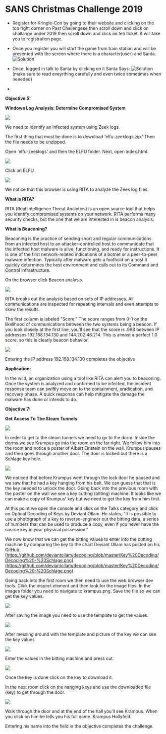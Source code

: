 # SANS Christmas Challenge 2019
- Register for Kringle-Con by going to their website and clicking on the top right corner on Past Challengese then scroll down
  and click on challange under 2019 then scroll down and click on teh ticket. it will take you to registration page.
- Once you register you will start the game from train station and will be presented with the screen where there is a character(user) and Santa.
![Solution](images/objective-0.PNG)
- Once, logged in talk to Santa by clicking on it 
Santa Says:
![Solution](images/0-Santa.PNG)
(make sure to read eveyrthing carefully and even twice sometimes when neeeded)

- 


**Objective 5:**

**Windows Log Analysis: Determine Compromised System**

![](images/Objective5-1.png)

We need to identify an infected system using Zeek logs.

The first thing that must be done is to download &#39;elfu-zeeklogs.zip.&#39; Then the file needs to be unzipped.

Open &#39;elfu-zeeklogs&#39; and then the ELFU folder. Next, open index.html.

![](images/Objective5-2.png)

Click on ELFU

![](images/Objective5-3.png)

We notice that this browser is using RITA to analyze the Zeek log files. 

**What is RITA?**

RITA (Real Intelligence Threat Analytics) is an open source tool that helps you identify compromised systems on your network. RITA performs many security checks, but the one that we are interested in is beacon analysis.

**What is Beaconing?**

Beaconing is the practice of sending short and regular communications from an infected host to an attacker-controlled host to communicate that the infected host malware is alive, functioning, and ready for instructions. It is one of the first network-related indications of a botnet or a peer-to-peer malware infection. Typically after malware gets a foothold on a host it quickly determines the host environment and calls out to its Command and Control infrastructure.

On the browser click Beacon analysis

![](images/Objective5-4.png)

RITA breaks out the analysis based on sets of IP addresses. All communications are inspected for repeating intervals and even attempts to skew the results.

The first column is labeled &quot;Score.&quot; The score ranges from 0-1 on the likelihood of communications between the two systems being a beacon. If you look closely at the first line, you&#39;ll see that the score is .998 between IP addresses 192.168.134.130 and 144.202.46.214. This is almost a perfect 1.0 score, so this is clearly beacon behavior.

![](images/Objective5-5.png)

Entering the IP address 192.168.134.130 completes the objective

**Application:**

In the wild, an organization using a tool like RITA can alert you to beaconing. Once the system is analyzed and confirmed to be infected, the incident response team can swiftly move on to the containment, eradication, and recovery phase. A quick response can help mitigate the damage the malware has done or intends to do.



**Objective 7:**

**Get Access To The Steam Tunnels**

![](images/Objective7-1.png)

In order to get to the steam tunnels we need to go to the dorm. Inside the dorms we see Krumpus go into the room on the far right. We follow him into the room and notice a poster of Albert Einstein on the wall. Krumpus pauses and then goes through another door. The door is locked but there is a Schlage key hole.

![](images/Objective7-2.png)

We noticed that before Krumpus went through the lock door he paused and we saw that he had a key hanging from his belt. We can guess that that is the key needed to unlock the door. Going back into the previous room with the poster on the wall we see a key cutting (bitting) machine. It looks like we can make a copy of Krumpus&#39; key but we need to get the key from him first.

At this point we open the console and click on the Talks category and click on Optical Decoding of Keys by Deviant Ollam. He states, &quot;It is possible to use a photograph of a key to reverse-engineer out the bitting data, a series of numbers that can be used to produce a copy, even if you never have the source key in your physical possession.&quot;

We now know that we can get the bitting values to enter into the cutting machine by comparing the key to the chart Deviant Ollam has posted on his GitHub. [https://github.com/deviantollam/decoding/blob/master/Key%20Decoding/Decoding%20-%20Schlage.png](https://github.com/deviantollam/decoding/blob/master/Key%20Decoding/Decoding%20-%20Schlage.png)

Going back into the first room we then need to use the web browser dev tools. Click the inspect element and then look for the image files. In the images folder you need to navigate to krampus.png. Save the file so we can get the key values.

![](images/Objective7-3.png)

After saving the image you need to use the template to get the values.

![](images/Objective7-4.png)

After messing around with the template and picture of the key we can see the key values

![](images/Objective7-5.png)

Enter the values in the bitting machine and press cut. 

![](images/Objective7-6.PNG)

Once the key is done click on the key to download it.

In the next room click on the hanging keys and use the downloaded file (key) to get through the door.

![](images/Objective7-7.PNG)

Walk through the door and at the end of the hall you&#39;ll see Krampus. When you click on him he tells you his full name. Krampus Hollyfeld.

Entering his name into the field in the objective completes the challenge.
